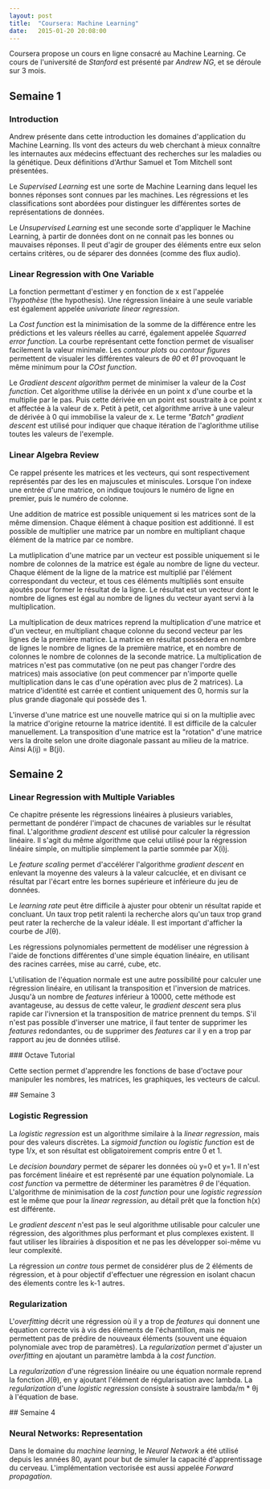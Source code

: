 ```yaml
---
layout: post
title:  "Coursera: Machine Learning"
date:   2015-01-20 20:08:00
---
```


Coursera propose un cours en ligne consacré au Machine Learning. Ce cours de l'université de *Stanford* est présenté par *Andrew NG*, et se déroule sur 3 mois.

## Semaine 1

### Introduction

Andrew présente dans cette introduction les domaines d'application du Machine Learning. Ils vont des acteurs du web cherchant à mieux connaître les internautes aux médecins effectuant des recherches sur les maladies ou la génétique. Deux définitions d'Arthur Samuel et Tom Mitchell sont présentées.

Le *Supervised Learning* est une sorte de Machine Learning dans lequel les bonnes réponses sont connues par les machines. Les régressions et les classifications sont abordées pour distinguer les différentes sortes de représentations de données.

Le *Unsupervised Learning* est une seconde sorte d'appliquer le Machine Learning, à partir de données dont on ne connait pas les bonnes ou mauvaises réponses. Il peut d'agir de grouper des éléments entre eux selon certains critères, ou de séparer des données (comme des flux audio).

### Linear Regression with One Variable

La fonction permettant d'estimer y en fonction de x est l'appelée l'*hypothèse* (the hypothesis). Une régression linéaire à une seule variable est également appelée *univariate linear regression*.

La *Cost function* est la minimisation de la somme de la différence entre les prédictions et les valeurs réelles au carré, également appelée *Squarred error function*. La courbe représentant cette fonction permet de visualiser facilement la valeur minimale. Les *contour plots* ou *contour figures* permettent de visualer les différentes valeurs de *θ0* et *θ1* provoquant le même minimum pour la *COst function*.

Le *Gradient descent algorithm* permet de minimiser la valeur de la *Cost function*. Cet algorithme utilise la dérivée en un point x d'une courbe et la multiplie par le pas. Puis cette dérivée en un point est soustraite à ce point x et affectée à la valeur de x. Petit à petit, cet algorithme arrive à une valeur de dérivée à 0 qui immobilise la valeur de x. Le terme *"Batch" gradient descent* est utilisé pour indiquer que chaque itération de l'aglorithme utilise toutes les valeurs de l'exemple.

### Linear Algebra Review

Ce rappel présente les matrices et les vecteurs, qui sont respectivement représentés par des les en majuscules et miniscules. Lorsque l'on indexe une entrée d'une matrice, on indique toujours le numéro de ligne en premier, puis le numéro de colonne.

Une addition de matrice est possible uniquement si les matrices sont de la même dimension. Chaque élément à chaque position est additionné. Il est possible de multiplier une matrice par un nombre en multipliant chaque élément de la matrice par ce nombre.

La mutliplication d'une matrice par un vecteur est possible uniquement si le nombre de colonnes de la matrice est égale au nombre de ligne du vecteur. Chaque élément de la ligne de la matrice est multiplié par l'élément correspondant du vecteur, et tous ces éléments multipliés sont ensuite ajoutés pour former le résultat de la ligne. Le résultat est un vecteur dont le nombre de lignes est égal au nombre de lignes du vecteur ayant servi à la multiplication.

La multiplication de deux matrices reprend la multiplication d'une matrice et d'un vecteur, en multipliant chaque colonne du second vecteur par les lignes de la première matrice. La matrice en résultat possèdera en nombre de lignes le nombre de lignes de la première matrice, et en nombre de colonnes le nombre de colonnes de la seconde matrice. La multiplication de matrices n'est pas commutative (on ne peut pas changer l'ordre des matrices) mais associative (on peut commencer par n'importe quelle multiplication dans le cas d'une opération avec plus de 2 matrices). La matrice d'identité est carrée et contient uniquement des 0, hormis sur la plus grande diagonale qui possède des 1.

L'inverse d'une matrice est une nouvelle matrice qui si on la multiplie avec la matrice d'origine retourne la matrice identité. Il est difficile de la calculer manuellement. La transposition d'une matrice est la "rotation" d'une matrice vers la droite selon une droite diagonale passant au milieu de la matrice. Ainsi A(ij) = B(ji).

## Semaine 2

### Linear Regression with Multiple Variables

Ce chapitre présente les régressions linéaires à plusieurs variables, permettant de pondérer l'impact de chacunes de variables sur le résultat final. L'algorithme *gradient descent* est utilisé pour calculer la régression linéaire. Il s'agit du même algorithme que celui utilisé pour la régression linéaire simple, on multiplie simplement la partie sommée par X(i)j.

Le *feature scaling* permet d'accélérer l'algorithme *gradient descent* en enlevant la moyenne des valeurs à la valeur calcuclée, et en divisant ce résultat par l'écart entre les bornes supérieure et inférieure du jeu de données.

Le *learning rate* peut être difficile à ajuster pour obtenir un résultat rapide et concluant. Un taux trop petit ralenti la recherche alors qu'un taux trop grand peut rater la recherche de la valeur idéale. Il est important d'afficher la courbe de J(θ).

Les régressions polynomiales permettent de modéliser une régression à l'aide de fonctions différentes d'une simple équation linéaire, en utilisant des racines carrées, mise au carré, cube, etc.

L'utilisation de l'équation normale est une autre possibilité pour calculer une régression linéaire, en utilisant la transposition et l'inversion de matrices. Jusqu'à un nombre de *features* inférieur à 10000, cette méthode est avantageuse, au dessus de cette valeur, le *gradient descent* sera plus rapide car l'ivnersion et la transposition de matrice prennent du temps. S'il n'est pas possible d'inverser une matrice, il faut tenter de supprimer les *features* redondantes, ou de supprimer des *features* car il y en a trop par rapport au jeu de données utilisé.
 
### Octave Tutorial
 
Cette section permet d'apprendre les fonctions de base d'octave pour manipuler les nombres, les matrices, les graphiques, les vecteurs de calcul.

## Semaine 3

### Logistic Regression

La *logistic regression* est un algorithme similaire à la *linear regression*, mais pour des valeurs discrètes. La *sigmoid function* ou *logistic function* est de type 1/x, et son résultat est obligatoirement compris entre 0 et 1.

Le *decision boundary* permet de séparer les données où y=0 et y=1. Il n'est pas forcément linéaire et est représenté par une équation polynomiale. La *cost function* va permettre de déterminer les paramètres *θ* de l'équation. L'algorithme de minimisation de la *cost function* pour une *logistic regression* est le même que pour la *linear regression*, au détail prêt que la fonction h(x) est différente.

Le *gradient descent* n'est pas le seul algorithme utilisable pour calculer une régression, des algorithmes plus performant et plus complexes existent. Il faut utiliser les librairies à disposition et ne pas les développer soi-même vu leur complexité.

La régression *un contre tous* permet de considérer plus de 2 éléments de régression, et à pour objectif d'effectuer une régression en isolant chacun des élements contre les k-1 autres.

### Regularization

L'*overfitting* décrit une régression où il y a trop de *features* qui donnent une équation correcte vis à vis des éléments de l'échantillon, mais ne permettent pas de prédire de nouveaux éléments (souvent une équaion polynomiale avec trop de paramètres). La *regularization* permet d'ajuster un *overfitting* en ajoutant un paramètre lambda à la *cost function*.

La *regularization* d'une régression linéaire ou une équation normale reprend la fonction J(θ), en y ajoutant l'élément de régularisation avec lambda. La *regularization* d'une *logistic regression* consiste à soustraire lambda/m * θj à l'équation de base.

## Semaine 4

### Neural Networks: Representation

Dans le domaine du *machine learning*, le *Neural Network* a été utilisé depuis les années 80, ayant pour but de simuler la capacité d'apprentissage du cerveau. L'implémentation vectorisée est aussi appelée *Forward propagation*.
